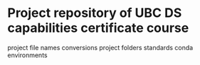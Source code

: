 # Project repository of UBC DS capabilities certificate course

project file names conversions
project folders standards
conda environments
